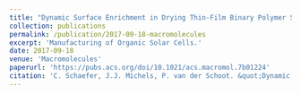 ```yaml
---
title: "Dynamic Surface Enrichment in Drying Thin-Film Binary Polymer Solutions"
collection: publications
permalink: /publication/2017-09-18-macromolecules
excerpt: 'Manufacturing of Organic Solar Cells.'
date: 2017-09-18
venue: 'Macromolecules'
paperurl: 'https://pubs.acs.org/doi/10.1021/acs.macromol.7b01224'
citation: 'C. Schaefer, J.J. Michels, P. van der Schoot. &quot;Dynamic Surface Enrichment in Drying Thin-Film Binary Polymer Solutions.&quot; <i>Macromolecules</i>. 50, 5914-5919 (2017)'
---
```


